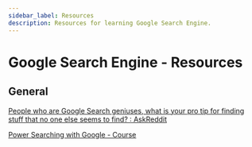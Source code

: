 ```yaml
---
sidebar_label: Resources
description: Resources for learning Google Search Engine.
---
```


# Google Search Engine - Resources

## General

[People who are Google Search geniuses, what is your pro tip for finding stuff that no one else seems to find? : AskReddit](https://www.reddit.com/r/AskReddit/comments/5t3rk4/people_who_are_google_search_geniuses_what_is/)

[Power Searching with Google - Course](https://coursebuilder.withgoogle.com/sample/course)